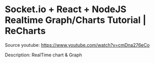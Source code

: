 # Socket.io + React + NodeJS Realtime Graph/Charts Tutorial | ReCharts

Source youtube: https://www.youtube.com/watch?v=cmDna276eCo

Description: RealTime chart & Graph
